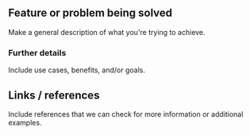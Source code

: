 ## Feature or problem being solved
Make a general description of what you're trying to achieve.


### Further details
Include use cases, benefits, and/or goals.


## Links / references
Include references that we can check for more information or additional examples.
